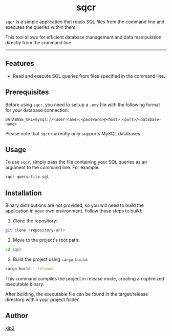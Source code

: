 <h1 align="center"> sqcr </h1>

`sqcr` is a simple application that reads SQL files from the command line and executes the queries within them. 

This tool allows for efficient database management and data manipulation directly from the command line.

---

## Features

- Read and execute SQL queries from files specified in the command line.

## Prerequisites

Before using `sqcr`, you need to set up a `.env` file with the following format for your database connection:

```
DATABASE_URL=mysql://<user-name>:<password>@<host>:<port>/<database-name>
```

Please note that `sqcr` currently only supports MySQL databases.

## Usage

To use `sqcr`, simply pass the file containing your SQL queries as an argument to the command line. For example:

```bash
sqcr query-file.sql
```

## Installation

Binary distributions are not provided, so you will need to build the application in your own environment. Follow these steps to build:

1. Clone the repository:

```bash
git clone <repository-url>
```

2. Move to the project's root path:

```bash
cd sqcr
```

3. Build the project using `cargo build`:

```bash
cargo build --release
```

This command compiles the project in release mode, creating an optimized executable binary. 

After building, the executable file can be found in the target/release directory within your project folder.

## Author

[kip2](https://github.com/kip2)
